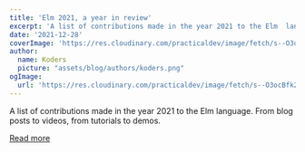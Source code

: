 ```yaml
---
title: 'Elm 2021, a year in review'
excerpt: 'A list of contributions made in the year 2021 to the Elm  language. From blog posts to videos, from tutorials to demos.'
date: '2021-12-28'
coverImage: 'https://res.cloudinary.com/practicaldev/image/fetch/s--O3ocBfk2--/c_imagga_scale,f_auto,fl_progressive,h_420,q_66,w_1000/https://dev-to-uploads.s3.amazonaws.com/uploads/articles/up22o7o2r2ze68du5zqd.gif'
author:
  name: Koders
  picture: "assets/blog/authors/koders.png"
ogImage:
  url: 'https://res.cloudinary.com/practicaldev/image/fetch/s--O3ocBfk2--/c_imagga_scale,f_auto,fl_progressive,h_420,q_66,w_1000/https://dev-to-uploads.s3.amazonaws.com/uploads/articles/up22o7o2r2ze68du5zqd.gif'
---
```


A list of contributions made in the year 2021 to the Elm  language. From blog posts to videos, from tutorials to demos.

[Read more](https://dev.to/lucamug/elm-2021-a-year-in-review-4pho)
